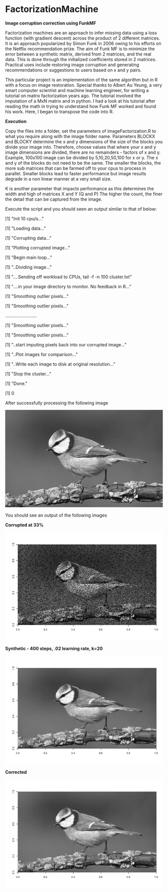 # FactorizationMachine
**Image corruption correction using FunkMF**

Factorization machines are an approach to infer missing data using a loss function (with gradient descent) across the product of 2 different matrices. It is an approach popularized by Simon Funk in 2006 owing to his efforts on the Netflix recommendation prize. The aim of Funk MF is to minimize the error between a synthetic matrix, derived from 2 matrices, and the real data. This is done through the initialized coefficients stored in 2 matrices. Practical uses include restoring image corruption and generating recommendations or suggestions to users based on x and y pairs.

This particular project is an implementation of the same algorithm but in R with a focus on image restoration.
Special thanks to Albert Au Yeung, a very smart computer scientist and machine learning engineer, for writing a tutorial on matrix factorization years ago. The tutorial involved the imputation of a MxN matrix and in python. I had a look at his tutorial after reading the math in trying to understand how Funk MF worked and found his work. Here, I began to transpose the code into R. 

**Execution**

Copy the files into a folder, set the parameters of imageFactorization.R to what you require along with the image folder name.
Parameters BLOCKX and BLOCKY determine the x and y dimensions of the size of the blocks you divide your image into.
Therefore, choose values that where your x and y image dimensions are divided, there are no remainders - factors of x and y.
Example, 100x100 image can be divided by 5,10,20,50,100 for x or y. The x and y of the blocks do not need to be the same.
The smaller the blocks, the more sub matrices that can be farmed off to your cpus to process in parallel.
Smaller blocks lead to faster performance but image results degrade in a non linear manner at a very small size.

K is another parameter that impacts performance as this determines the width and high of matrices X and Y (Q and P)
The higher the count, the finer the detail that can be captured from the image.

Execute the script and you should seen an output similar to that of below:

[1] "Init  10  cpu/s..."

[1] "Loading data..."

[1] "Corrupting data..."

[1] "Plotting corrupted image..."

[1] "Begin main loop..."

[1] "..Dividing image..."

[1] "....Sending off workload to CPUs, tail -f -n 100 cluster.txt"

[1] "....in your image directory to monitor. No feedback in R..."

[1] "Smoothing outlier pixels..."

[1] "Smoothing outlier pixels..."

.........................

[1] "Smoothing outlier pixels..."

[1] "Smoothing outlier pixels..."

[1] "..start imputing pixels back into our corrupted image..."

[1] "..Plot images for comparison..."

[1] "..Write each image to disk at original resolution..."

[1] "Stop the cluster..."

[1] "Done."

[1] 0

After successfully processing the following image

![Original](https://github.com/RayBosman/FactorizationMachine/blob/master/14.png)

You should see an output of the following images

**Corrupted at 33%**

![Corrupted](https://github.com/RayBosman/FactorizationMachine/blob/master/14.png1_14.png_37_0.02_400_20_corrupt.png)

**Synthetic - 400 steps, .02 learning rate, k=20**

![Synthetic](https://github.com/RayBosman/FactorizationMachine/blob/master/14.png1_14.png_37_0.02_400_20_fact.png)

**Corrected**

![Corrected](https://github.com/RayBosman/FactorizationMachine/blob/master/14.png1_14.png_37_0.02_400_20_corrected.png)
